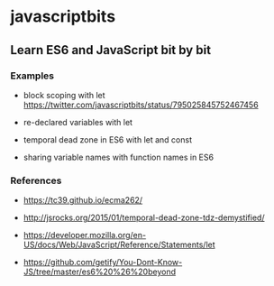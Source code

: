 # javascriptbits
## Learn ES6 and JavaScript bit by bit

### Examples
- block scoping with let
https://twitter.com/javascriptbits/status/795025845752467456

- re-declared variables with let

- temporal dead zone in ES6 with let and const

- sharing variable names with function names in ES6

### References
- https://tc39.github.io/ecma262/
- http://jsrocks.org/2015/01/temporal-dead-zone-tdz-demystified/
- https://developer.mozilla.org/en-US/docs/Web/JavaScript/Reference/Statements/let

- https://github.com/getify/You-Dont-Know-JS/tree/master/es6%20%26%20beyond

